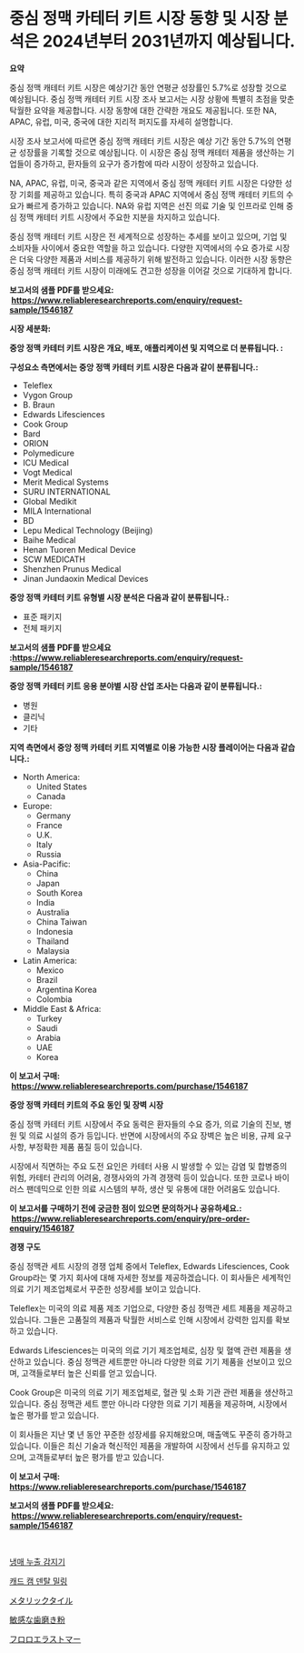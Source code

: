 <p><h1>중심 정맥 카테터 키트 시장 동향 및 시장 분석은 2024년부터 2031년까지 예상됩니다.</h1></p><p><strong>요약</strong></p>
<p><p>중심 정맥 캐테터 키트 시장은 예상기간 동안 연평균 성장률인 5.7%로 성장할 것으로 예상됩니다. 중심 정맥 캐테터 키트 시장 조사 보고서는 시장 상황에 특별히 초점을 맞춘 탁월한 요약을 제공합니다. 시장 동향에 대한 간략한 개요도 제공됩니다. 또한 NA, APAC, 유럽, 미국, 중국에 대한 지리적 퍼지도를 자세히 설명합니다. </p><p>시장 조사 보고서에 따르면 중심 정맥 캐테터 키트 시장은 예상 기간 동안 5.7%의 연평균 성장률을 기록할 것으로 예상됩니다. 이 시장은 중심 정맥 캐테터 제품을 생산하는 기업들이 증가하고, 환자들의 요구가 증가함에 따라 시장이 성장하고 있습니다.</p><p>NA, APAC, 유럽, 미국, 중국과 같은 지역에서 중심 정맥 캐테터 키트 시장은 다양한 성장 기회를 제공하고 있습니다. 특히 중국과 APAC 지역에서 중심 정맥 캐테터 키트의 수요가 빠르게 증가하고 있습니다. NA와 유럽 지역은 선진 의료 기술 및 인프라로 인해 중심 정맥 캐테터 키트 시장에서 주요한 지분을 차지하고 있습니다.</p><p>중심 정맥 캐테터 키트 시장은 전 세계적으로 성장하는 추세를 보이고 있으며, 기업 및 소비자들 사이에서 중요한 역할을 하고 있습니다. 다양한 지역에서의 수요 증가로 시장은 더욱 다양한 제품과 서비스를 제공하기 위해 발전하고 있습니다. 이러한 시장 동향은 중심 정맥 캐테터 키트 시장이 미래에도 견고한 성장을 이어갈 것으로 기대하게 합니다.</p></p>
<p><strong>보고서의 샘플 PDF를 받으세요: &nbsp;<a href="https://www.reliableresearchreports.com/enquiry/request-sample/1546187">https://www.reliableresearchreports.com/enquiry/request-sample/1546187</a></strong></p>
<p><strong>시장 세분화:</strong></p>
<p><strong> 중앙 정맥 카테터 키트 시장은 개요, 배포, 애플리케이션 및 지역으로 더 분류됩니다. :</strong></p>
<p><strong>구성요소 측면에서는 중앙 정맥 카테터 키트 시장은 다음과 같이 분류됩니다.:</strong></p>
<p><ul><li>Teleflex</li><li>Vygon Group</li><li>B. Braun</li><li>Edwards Lifesciences</li><li>Cook Group</li><li>Bard</li><li>ORION</li><li>Polymedicure</li><li>ICU Medical</li><li>Vogt Medical</li><li>Merit Medical Systems</li><li>SURU INTERNATIONAL</li><li>Global Medikit</li><li>MILA International</li><li>BD</li><li>Lepu Medical Technology (Beijing)</li><li>Baihe Medical</li><li>Henan Tuoren Medical Device</li><li>SCW MEDICATH</li><li>Shenzhen Prunus Medical</li><li>Jinan Jundaoxin Medical Devices</li></ul></p>
<p><strong> 중앙 정맥 카테터 키트 유형별 시장 분석은 다음과 같이 분류됩니다.:</strong></p>
<p><ul><li>표준 패키지</li><li>전체 패키지</li></ul></p>
<p><strong>보고서의 샘플 PDF를 받으세요 :<a href="https://www.reliableresearchreports.com/enquiry/request-sample/1546187">https://www.reliableresearchreports.com/enquiry/request-sample/1546187</a></strong></p>
<p><strong> 중앙 정맥 카테터 키트 응용 분야별 시장 산업 조사는 다음과 같이 분류됩니다.:</strong></p>
<p><ul><li>병원</li><li>클리닉</li><li>기타</li></ul></p>
<p><strong>지역 측면에서 중앙 정맥 카테터 키트 지역별로 이용 가능한 시장 플레이어는 다음과 같습니다.:</strong></p>
<p><ul>
    <li>
        North America:
        <ul>
            <li>United States</li>
            <li>Canada</li>
        </ul>
    </li>
    <li>
        Europe:
        <ul>
            <li>Germany</li>
            <li>France</li>
            <li>U.K.</li>
            <li>Italy</li>
            <li>Russia</li>
        </ul>
    </li>
    <li>
        Asia-Pacific:
        <ul>
            <li>China</li>
            <li>Japan</li>
            <li>South Korea</li>
            <li>India</li>
            <li>Australia</li>
            <li>China Taiwan</li>
            <li>Indonesia</li>
            <li>Thailand</li>
            <li>Malaysia</li>
        </ul>
    </li>
    <li>
        Latin America:
        <ul>
            <li>Mexico</li>
            <li>Brazil</li>
            <li>Argentina Korea</li>
            <li>Colombia</li>
        </ul>
    </li>
    <li>
        Middle East & Africa:
        <ul>
            <li>Turkey</li>
            <li>Saudi</li>
            <li>Arabia</li>
            <li>UAE</li>
            <li>Korea</li>
        </ul>
    </li>
    </ul></p>
<p><strong>이 보고서 구매: &nbsp;<a href="https://www.reliableresearchreports.com/purchase/1546187">https://www.reliableresearchreports.com/purchase/1546187</a></strong></p>
<p><strong>중앙 정맥 카테터 키트의 주요 동인 및 장벽 시장</strong></p>
<p><p>중심 정맥 카테터 키트 시장에서 주요 동력은 환자들의 수요 증가, 의료 기술의 진보, 병원 및 의료 시설의 증가 등입니다. 반면에 시장에서의 주요 장벽은 높은 비용, 규제 요구 사항, 부정확한 제품 품질 등이 있습니다.</p><p>시장에서 직면하는 주요 도전 요인은 카테터 사용 시 발생할 수 있는 감염 및 합병증의 위험, 카테터 관리의 어려움, 경쟁사와의 가격 경쟁력 등이 있습니다. 또한 코로나 바이러스 팬데믹으로 인한 의료 시스템의 부하, 생산 및 유통에 대한 어려움도 있습니다.</p></p>
<p><strong>이 보고서를 구매하기 전에 궁금한 점이 있으면 문의하거나 공유하세요.: &nbsp;<a href="https://www.reliableresearchreports.com/enquiry/pre-order-enquiry/1546187">https://www.reliableresearchreports.com/enquiry/pre-order-enquiry/1546187</a></strong></p>
<p><strong>경쟁 구도</strong></p>
<p><p>중심 정맥관 세트 시장의 경쟁 업체 중에서 Teleflex, Edwards Lifesciences, Cook Group라는 몇 가지 회사에 대해 자세한 정보를 제공하겠습니다. 이 회사들은 세계적인 의료 기기 제조업체로서 꾸준한 성장세를 보이고 있습니다. </p><p>Teleflex는 미국의 의료 제품 제조 기업으로, 다양한 중심 정맥관 세트 제품을 제공하고 있습니다. 그들은 고품질의 제품과 탁월한 서비스로 인해 시장에서 강력한 입지를 확보하고 있습니다. </p><p>Edwards Lifesciences는 미국의 의료 기기 제조업체로, 심장 및 혈액 관련 제품을 생산하고 있습니다. 중심 정맥관 세트뿐만 아니라 다양한 의료 기기 제품을 선보이고 있으며, 고객들로부터 높은 신뢰를 얻고 있습니다.</p><p>Cook Group은 미국의 의료 기기 제조업체로, 혈관 및 소화 기관 관련 제품을 생산하고 있습니다. 중심 정맥관 세트 뿐만 아니라 다양한 의료 기기 제품을 제공하며, 시장에서 높은 평가를 받고 있습니다.</p><p>이 회사들은 지난 몇 년 동안 꾸준한 성장세를 유지해왔으며, 매출액도 꾸준히 증가하고 있습니다. 이들은 최신 기술과 혁신적인 제품을 개발하여 시장에서 선두를 유지하고 있으며, 고객들로부터 높은 평가를 받고 있습니다.</p></p>
<p><strong>이 보고서 구매: &nbsp; <a href="https://www.reliableresearchreports.com/purchase/1546187">https://www.reliableresearchreports.com/purchase/1546187</a></strong></p>
<p><strong>보고서의 샘플 PDF를 받으세요: &nbsp;<a href="https://www.reliableresearchreports.com/enquiry/request-sample/1546187">https://www.reliableresearchreports.com/enquiry/request-sample/1546187</a></strong><strong></strong></p>
<p>&nbsp;</p>
<p><p><a href="https://medium.com/@elod.85/%EB%83%89%EB%A7%A4-%EB%88%84%EC%B6%9C-%EA%B0%90%EC%A7%80%EA%B8%B0-%EC%8B%9C%EC%9E%A5-%EA%B2%BD%EC%9F%81-%EB%B6%84%EC%84%9D-%EC%8B%9C%EC%9E%A5-%EB%8F%99%ED%96%A5-%EB%B0%8F-2031%EB%85%84%EA%B9%8C%EC%A7%80%EC%9D%98-%EC%98%88%EC%B8%A1-95d039cd0834">냉매 누출 감지기</a></p><p><a href="https://medium.com/@axintepreda1/%EC%B9%B4%EB%93%9C-%EC%BA%A0-%EC%B9%98%EA%B3%BC-%EB%B0%80%EB%A7%81-%EC%8B%9C%EC%9E%A5-%EA%B2%BD%EC%9F%81-%EB%B6%84%EC%84%9D-%EC%8B%9C%EC%9E%A5-%EB%8F%99%ED%96%A5-%EB%B0%8F-2031%EB%85%84%EA%B9%8C%EC%A7%80%EC%9D%98-%EC%98%88%EC%B8%A1-5500d4adff18">캐드 캠 덴탈 밀링</a></p><p><a href="https://github.com/mcbeesbxa270/Market-Research-Report-List-1/blob/main/190777414202.md">メタリックタイル</a></p><p><a href="https://github.com/EmoryYundt1935/Market-Research-Report-List-1/blob/main/833074014203.md">敏感な歯磨き粉</a></p><p><a href="https://medium.com/@bl2501989/%E3%83%95%E3%83%AB%E3%82%AA%E3%83%AD%E3%82%A8%E3%83%A9%E3%82%B9%E3%83%88%E3%83%9E%E3%83%BC%E5%B8%82%E5%A0%B4%E5%88%86%E6%9E%90-%E3%81%9D%E3%81%AEcagr-%E5%B8%82%E5%A0%B4%E3%82%BB%E3%82%B0%E3%83%A1%E3%83%B3%E3%83%86%E3%83%BC%E3%82%B7%E3%83%A7%E3%83%B3-%E3%81%8A%E3%82%88%E3%81%B3%E4%B8%96%E7%95%8C%E7%9A%84%E3%81%AA%E7%94%A3%E6%A5%AD%E6%A6%82%E8%A6%81-036305d6ea86">フロロエラストマー</a></p></p>